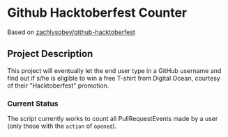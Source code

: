 # Github Hacktoberfest Counter

Based on [zachlysobey/github-hacktoberfest](https://github.com/zachlysobey/github-hacktoberfest)

## Project Description
This project will eventually let the end user type in a GitHub username and find out if s/he is eligible to win a free T-shirt from Digital Ocean, courtesy of their "Hacktoberfest" promotion.

### Current Status
The script currently works to count all PullRequestEvents made by a user (only those with the `action` of `opened`). 
